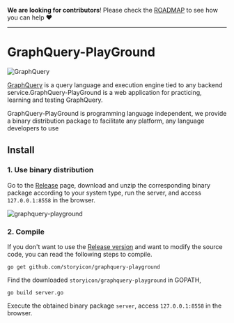 <!---
    Copyright 2018 storyicon@foxmail.com
 
    Licensed under the Apache License, Version 2.0 (the "License");
    you may not use this file except in compliance with the License.
    You may obtain a copy of the License at
 
        http://www.apache.org/licenses/LICENSE-2.0
 
    Unless required by applicable law or agreed to in writing, software
    distributed under the License is distributed on an "AS IS" BASIS,
    WITHOUT WARRANTIES OR CONDITIONS OF ANY KIND, either express or implied.
    See the License for the specific language governing permissions and
    limitations under the License.
-->

**We are looking for contributors**! Please check the [ROADMAP](https://github.com/storyicon/graphquery/blob/master/ROADMAP.md) to see how you can help ❤️

---

# GraphQuery-PlayGround
![GraphQuery](https://raw.githubusercontent.com/storyicon/graphquery/master/docs/screenshot/graphquery.png)   

[GraphQuery](https://github.com/storyicon/graphquery) is a query language and execution engine tied to any backend service.GraphQuery-PlayGround is a web application for practicing, learning and testing GraphQuery.

GraphQuery-PlayGround is programming language independent, we provide a binary distribution package to facilitate any platform, any language developers to use

## Install   

### 1. Use binary distribution

Go to the [Release]() page, download and unzip the corresponding binary package according to your system type, run the server, and access `127.0.0.1:8558` in the browser.

![graphquery-playground](https://raw.githubusercontent.com/storyicon/graphquery-playground/master/docs/screenshot/playground.gif)


### 2. Compile

If you don't want to use the [Release version]() and want to modify the source code, you can read the following steps to compile.

```
go get github.com/storyicon/graphquery-playground
```

Find the downloaded `storyicon/graphquery-playground` in GOPATH, 

```
go build server.go
```
Execute the obtained binary package `server`, access `127.0.0.1:8558` in the browser.